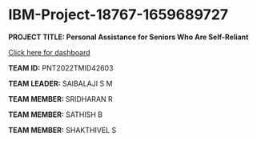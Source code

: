 **<h1><b>IBM-Project-18767-1659689727</b></h1>**

**PROJECT TITLE: Personal Assistance for Seniors Who Are Self-Reliant**

<a href="https://github.com/IBM-EPBL/IBM-Project-18767-1659689727">Click here for dashboard</a>

<b>TEAM ID:</b> PNT2022TMID42603

<b>TEAM LEADER:</b> SAIBALAJI S M

<b>TEAM MEMBER: </b>SRIDHARAN R

<b>TEAM MEMBER:</b> SATHISH B

<b>TEAM MEMBER:</b> SHAKTHIVEL S
